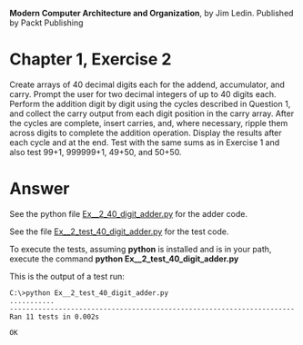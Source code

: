 __Modern Computer Architecture and Organization__, by Jim Ledin. Published by Packt Publishing
# Chapter 1, Exercise 2

Create arrays of 40 decimal digits each for the addend, accumulator, and carry. Prompt the user for two decimal integers of up to 40 digits each. Perform the addition digit by digit using the cycles described in Question 1, and collect the carry output from each digit position in the carry array. After the cycles are complete, insert carries, and, where necessary, ripple them across digits to complete the addition operation. Display the results after each cycle and at the end. Test with the same sums as in Exercise 1 and also test 99+1, 999999+1, 49+50, and 50+50.

# Answer
See the python file [Ex__2_40_digit_adder.py](src/Ex__2_40_digit_adder.py) for the adder code.

See the file [Ex__2_test_40_digit_adder.py](src/Ex__2_test_40_digit_adder.py) for the test code.

To execute the tests, assuming **python** is installed and is in your path, execute the command **python Ex__2_test_40_digit_adder.py**

This is the output of a test run:
```
C:\>python Ex__2_test_40_digit_adder.py
...........
----------------------------------------------------------------------
Ran 11 tests in 0.002s

OK
```